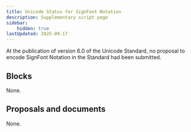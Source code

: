```yaml
---
title: Unicode Status for SignFont Notation
description: Supplementary script page
sidebar:
    hidden: true
lastUpdated: 2025-09-17
---
```


At the publication of version 6.0 of the Unicode Standard, no proposal to encode SignFont Notation in the Standard had been submitted.

## Blocks

None.

## Proposals and documents

None.
